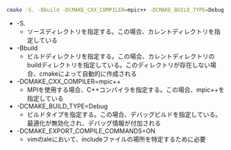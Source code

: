 ```bash
cmake -S. -Bbuild -DCMAKE_CXX_COMPILER=mpic++ -DCMAKE_BUILD_TYPE=Debug -DCMAKE_EXPORT_COMPILE_COMMANDS=ON
```

- -S.
  - ソースディレクトリを指定する。この場合、カレントディレクトリを指定している
- -Bbuild
  - ビルドディレクトリを指定する。この場合、カレントディレクトリのbuildディレクトリを指定している。このディレクトリが存在しない場合、cmakeによって自動的に作成される
- -DCMAKE_CXX_COMPILER=mpic++
  - MPIを使用する場合、C++コンパイラを指定する。この場合、mpic++を指定している
- -DCMAKE_BUILD_TYPE=Debug
  - ビルドタイプを指定する。この場合、デバッグビルドを指定している。最適化が無効化され、デバッグ情報が付加される
- -DCMAKE_EXPORT_COMPILE_COMMANDS=ON 
  - vimのaleにおいて、includeファイルの場所を特定するために必要
